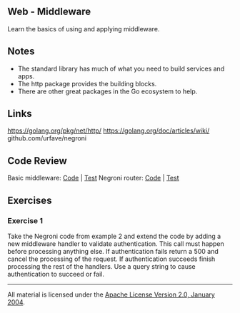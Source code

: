 ## Web - Middleware

Learn the basics of using and applying middleware.

## Notes

* The standard library has much of what you need to build services and apps.
* The http package provides the building blocks.
* There are other great packages in the Go ecosystem to help.

## Links

https://golang.org/pkg/net/http/
https://golang.org/doc/articles/wiki/
github.com/urfave/negroni

## Code Review

Basic middleware: [Code](example1/main.go) | [Test](example1/main_test.go)
Negroni router: [Code](example2/main.go) | [Test](example2/main_test.go)

## Exercises

### Exercise 1

Take the Negroni code from example 2 and extend the code by adding a new middleware handler to validate authentication. This call must happen before processing anything else. If authentication fails return a 500 and cancel the processing of the request. If authentication succeeds finish processing the rest of the handlers. Use a query string to cause authentication to succeed or fail.
___
All material is licensed under the [Apache License Version 2.0, January 2004](http://www.apache.org/licenses/LICENSE-2.0).
